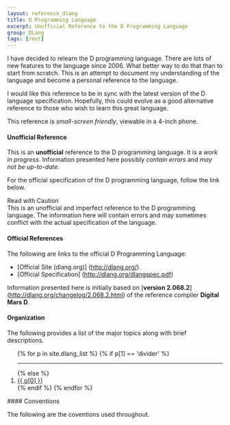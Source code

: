 ```yaml
---
layout: reference_dlang
title: D Programming Language
excerpt: Unofficial Reference to the D Programming Language
group: DLang
tags: [root]
---
```


I have decided to relearn the D programming language.
There are lots of new features to the language since 2006.
What better way to do that than to start from scratch.
This is an attempt to document my understanding of the language and become a personal reference to the language.

I would like this reference to be in sync with the latest version of the D language specification.
Hopefully, this could evolve as a good alternative reference to those who wish to learn this great language.

This reference is _small-screen friendly_, viewable in a 4-inch phone.

#### Unofficial Reference

This is an __unofficial__ reference to the D programming language.
It is a _work in progress_.
Information presented here possibly _contain errors_ and _may not be up-to-date_.

For the official specification of the D programming language, follow the link below.

<aside class="hide">
Read with Caution<br/>
This is an unofficial and imperfect reference to the D programming language.
The information here will contain errors and may sometimes conflict with the actual specification of the language.
</aside>

#### Official References

The following are links to the official D Programming Language:

* [Official Site (dlang.org)] (http://dlang.org/)
* [Official Specification] (http://dlang.org/dlangspec.pdf)

Information presented here is initially based on [__version 2.068.2__] (http://dlang.org/changelog/2.068.2.html) of the reference compiler __Digital Mars D__.

#### Organization

The following provides a list of the major topics along with brief descriptions.

<ol class="padding_left_25">
{% for p in site.dlang_list %}
    {% if p[1] == 'divider' %}
        <hr class="thin compact darker" />
    {% else %}
        <li class="padding_left_5"><a class="no_underline" href="{{ p[1]  }}">{{ p[0] }}</a></li>
    {% endif %}
{% endfor %}
</ol>

<div class="hide">
#### Conventions

The following are the coventions used throughout.
</div>